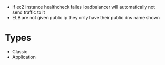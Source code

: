 - If ec2 instance healthcheck failes loadbalancer will automatically not send traffic to it
- ELB are not given public ip they only have their public dns name shown

# Types
- Classic
- Application
